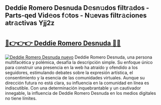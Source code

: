 ## Deddie Romero Desnuda D𝚎sn𝚞dos filtr𝚊dos - Parts-qed Vid𝚎os f𝚘tos - N𝚞evas filtr𝚊ciones atr𝚊ctivas Yjj2z

# <h2><a href="http://mbby7p.tromn.icu/?c=Deddie+Romero+Desnuda">🔗👉👉👉 Deddie Romero Desnuda 🔗🔗</a></h2>

[![Deddie Romero Desnuda nuevo](https://i.imgur.com/pEAQMta.gif)](http://mbby7p.tromn.icu/?c=Deddie+Romero+Desnuda)
Deddie Romero Desnuda, una persona multifacética y polémica, desafía la descripción simple. Su enfoque único para construir una presencia en la web ha atraído y ofendido a los seguidores, estimulando debates sobre la expresión artística, el consentimiento y la esencia de las comunidades virtuales. Aunque su dirección futura no está clara, su influencia en la comunidad en línea es indiscutible. Con una determinación inquebrantable y un cautivador innegable, la influencia de Deddie Romero Desnuda en los medios digitales no tiene límites.
